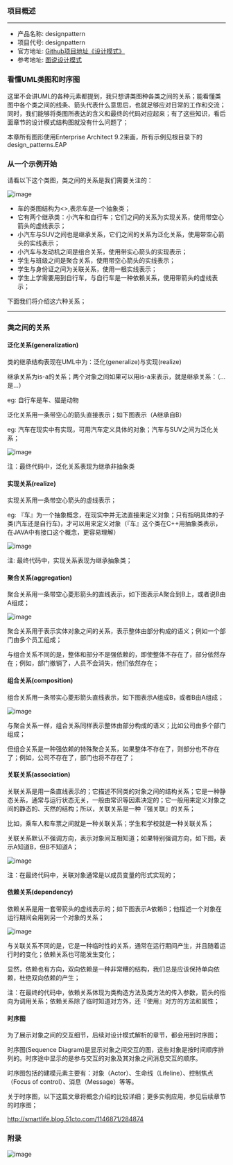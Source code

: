 ### 项目概述

---
- 产品名称: designpattern
- 项目代号: designpattern
- 官方地址: [Github项目地址《设计模式》](https://github.com/czsvn/designpattern.git)
- 参考地址: [图说设计模式](https://design-patterns.readthedocs.io/zh_CN/latest/index.html)

### 看懂UML类图和时序图

这里不会讲UML的各种元素都提到，我只想讲类图种各类之间的关系；能看懂类图中各个类之间的线条、箭头代表什么意思后，也就足够应对日常的工作和交流；同时，我们能够将类图所表达的含义和最终的代码对应起来；有了这些知识，看后面章节的设计模式结构图就没有什么问题了；

本章所有图形使用Enterprise Architect 9.2来画，所有示例见根目录下的design_patterns.EAP

### 从一个示例开始

请看以下这个类图，类之间的关系是我们需要关注的：

![image](https://design-patterns.readthedocs.io/zh_CN/latest/_images/uml_class_struct.jpg)

- 车的类图结构为<<abstract>>,表示车是一个抽象类；
- 它有两个继承类：小汽车和自行车；它们之间的关系为实现关系，使用带空心箭头的虚线表示；
- 小汽车与SUV之间也是继承关系，它们之间的关系为泛化关系，使用带空心箭头的实线表示；
- 小汽车与发动机之间是组合关系，使用带实心箭头的实现表示；
- 学生与班级之间是聚合关系，使用带空心箭头的实线表示；
- 学生与身份证之间为关联关系，使用一根实线表示；
- 学生上学需要用到自行车，与自行车是一种依赖关系，使用带箭头的虚线表示；

下面我们将介绍这六种关系；

---

### 类之间的关系
#### 泛化关系(generalization)
类的继承结构表现在UML中为：泛化(generalize)与实现(realize)

继承关系为is-a的关系；两个对象之间如果可以用is-a来表示，就是继承关系：（...是...）

eg: 自行车是车、猫是动物

泛化关系用一条带空心的箭头直接表示；如下图表示（A继承自B）

eg: 汽车在现实中有实现，可用汽车定义具体的对象；汽车与SUV之间为泛化关系；

![image](https://design-patterns.readthedocs.io/zh_CN/latest/_images/uml_generalize.jpg)

注：最终代码中，泛化关系表现为继承非抽象类

#### 实现关系(realize)

实现关系用一条带空心箭头的虚线表示；

eg: 『车』为一个抽象概念，在现实中并无法直接来定义对象；只有指明具体的子类(汽车还是自行车)，才可以用来定义对象（『车』这个类在C++用抽象类表示，在JAVA中有接口这个概念，更容易理解）

![image](https://design-patterns.readthedocs.io/zh_CN/latest/_images/uml_realize.jpg)

注: 最终代码中，实现关系表现为继承抽象类；

#### 聚合关系(aggregation)

聚合关系用一条带空心菱形箭头的直线表示，如下图表示A聚合到B上，或者说B由A组成；

![image](https://design-patterns.readthedocs.io/zh_CN/latest/_images/uml_aggregation.jpg)

聚合关系用于表示实体对象之间的关系，表示整体由部分构成的语义；例如一个部门由多个员工组成；

与组合关系不同的是，整体和部分不是强依赖的，即使整体不存在了，部分依然存在；例如，部门撤销了，人员不会消失，他们依然存在；

#### 组合关系(composition)

组合关系用一条带实心菱形箭头直线表示，如下图表示A组成B，或者B由A组成；

![image](https://design-patterns.readthedocs.io/zh_CN/latest/_images/uml_composition.jpg)

与聚合关系一样，组合关系同样表示整体由部分构成的语义；比如公司由多个部门组成；

但组合关系是一种强依赖的特殊聚合关系，如果整体不存在了，则部分也不存在了；例如，公司不存在了，部门也将不存在了；

#### 关联关系(association)

关联关系是用一条直线表示的；它描述不同类的对象之间的结构关系；它是一种静态关系，通常与运行状态无关，一般由常识等因素决定的；它一般用来定义对象之间的静态的、天然的结构；所以，关联关系是一种『强关联』的关系；

比如，乘车人和车票之间就是一种关联关系；学生和学校就是一种关联关系；

关联关系默认不强调方向，表示对象间互相知道；如果特别强调方向，如下图，表示A知道B，但B不知道A；

![image](https://design-patterns.readthedocs.io/zh_CN/latest/_images/uml_association.jpg)

注：在最终代码中，关联对象通常是以成员变量的形式实现的；

#### 依赖关系(dependency)

依赖关系是用一套带箭头的虚线表示的；如下图表示A依赖B；他描述一个对象在运行期间会用到另一个对象的关系；

![image](https://design-patterns.readthedocs.io/zh_CN/latest/_images/uml_dependency.jpg)

与关联关系不同的是，它是一种临时性的关系，通常在运行期间产生，并且随着运行时的变化；依赖关系也可能发生变化；

显然，依赖也有方向，双向依赖是一种非常糟的结构，我们总是应该保持单向依赖，杜绝双向依赖的产生；

注：在最终的代码中，依赖关系体现为类构造方法及类方法的传入参数，箭头的指向为调用关系；依赖关系除了临时知道对方外，还『使用』对方的方法和属性；

#### 时序图
为了展示对象之间的交互细节，后续对设计模式解析的章节，都会用到时序图；

时序图(Sequence Diagram)是显示对象之间交互的图，这些对象是按时间顺序排列的。时序途中显示的是参与交互的对象及其对象之间消息交互的顺序。

时序图包括的建模元素主要有：对象（Actor）、生命线（Lifeline）、控制焦点（Focus of control）、消息（Message）等等。

关于时序图，以下这篇文章将概念介绍的比较详细；更多实例应用，参见后续章节的时序图；

http://smartlife.blog.51cto.com/1146871/284874

### 附录

![image](https://design-patterns.readthedocs.io/zh_CN/latest/_images/uml_AbatractClass.jpg)